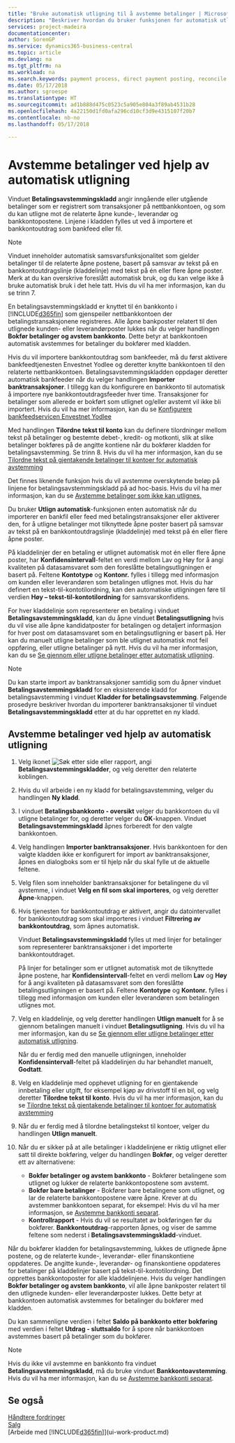 ```yaml
---
title: "Bruke automatisk utligning til å avstemme betalinger | Microsoft-dokumentasjon"
description: "Beskriver hvordan du bruker funksjonen for automatisk utligning til å utligne betalinger eller innbetalinger mot de relaterte åpne postene, og avstemme betalinger."
services: project-madeira
documentationcenter: 
author: SorenGP
ms.service: dynamics365-business-central
ms.topic: article
ms.devlang: na
ms.tgt_pltfrm: na
ms.workload: na
ms.search.keywords: payment process, direct payment posting, reconcile payment, expenses, cash receipts
ms.date: 05/17/2018
ms.author: sgroespe
ms.translationtype: HT
ms.sourcegitcommit: ad1b888d475c0523c5a905e804a3f89ab4531b28
ms.openlocfilehash: 4a22150d1fd0afa296cd10cf3d9e4315107f20b7
ms.contentlocale: nb-no
ms.lasthandoff: 05/17/2018

---
```

# <a name="reconcile-payments-using-automatic-application"></a>Avstemme betalinger ved hjelp av automatisk utligning
Vinduet **Betalingsavstemmingskladd** angir inngående eller utgående betalinger som er registrert som transaksjoner på nettbankkontoen, og som du kan utligne mot de relaterte åpne kunde-, leverandør og bankkontopostene. Linjene i kladden fylles ut ved å importere et bankkontoutdrag som bankfeed eller fil.

> [!NOTE]
> Vinduet inneholder automatisk samsvarsfunksjonalitet som gjelder betalinger til de relaterte åpne postene, basert på samsvar av tekst på en bankkontoutdragslinje (kladdelinje) med tekst på én eller flere åpne poster. Merk at du kan overskrive foreslått automatisk bruk, og du kan velge ikke å bruke automatisk bruk i det hele tatt. Hvis du vil ha mer informasjon, kan du se trinn 7.

En betalingsavstemmingskladd er knyttet til én bankkonto i [!INCLUDE[d365fin](includes/d365fin_md.md)] som gjenspeiler nettbankkontoen der betalingstransaksjonene registreres. Alle åpne bankposter relatert til den utlignede kunden- eller leverandørposter lukkes når du velger handlingen **Bokfør betalinger og avstem bankkonto**. Dette betyr at bankkontoen automatisk avstemmes for betalinger du bokfører med kladden.

Hvis du vil importere bankkontoutdrag som bankfeeder, må du først aktivere bankfeedtjenesten Envestnet Yodlee og deretter knytte bankkontoen til den relaterte nettbankkontoen. Betalingsavstemmingskladden oppdager deretter automatisk bankfeeder når du velger handlingen **Importer banktransaksjoner**. I tillegg kan du konfigurere en bankkonto til automatisk å importere nye bankkontoutdragsfeeder hver time. Transaksjoner for betalinger som allerede er bokført som utlignet og/eller avstemt vil ikke bli importert. Hvis du vil ha mer informasjon, kan du se [Konfigurere bankfeedservicen Envestnet Yodlee](bank-how-setup-bank-statement-service.md)

Med handlingen **Tilordne tekst til konto** kan du definere tilordninger mellom tekst på betalinger og bestemte debet-, kredit- og motkonti, slik at slike betalinger bokføres på de angitte kontiene når du bokfører kladden for betalingsavstemming. Se trinn 8. Hvis du vil ha mer informasjon, kan du se [Tilordne tekst på gjentakende betalinger til kontoer for automatisk avstemming](receivables-how-map-text-recurring-payments-accounts-auto-reconcilliation.md)

Det finnes liknende funksjon hvis du vil avstemme overskytende beløp på linjene for betalingsavstemmingskladd på ad hoc-basis. Hvis du vil ha mer informasjon, kan du se [Avstemme betalinger som ikke kan utlignes.](receivables-how-reconcile-payments-cannot-apply-auto.md)

Du bruker **Utlign automatisk**-funksjonen enten automatisk når du importerer en bankfil eller feed med betalingstransaksjoner eller aktiverer den, for å utligne betalinger mot tilknyttede åpne poster basert på samsvar av tekst på en bankkontoutdragslinje (kladdelinje) med tekst på én eller flere åpne poster.

På kladdelinjer der en betaling er utlignet automatisk mot én eller flere åpne poster, har **Konfidensintervall**-feltet en verdi mellom Lav og Høy for å angi kvaliteten på datasamsvaret som den foreslåtte betalingsutligningen er basert på. Feltene **Kontotype** og **Kontonr.** fylles i tillegg med informasjon om kunden eller leverandøren som betalingen utlignes mot. Hvis du har definert en tekst-til-kontotilordning, kan den automatiske utligningen føre til verdien **Høy – tekst-til-kontotilordning** for samsvarskonfidens.

For hver kladdelinje som representerer en betaling i vinduet **Betalingsavstemmingskladd**, kan du åpne vinduet **Betalingsutligning** hvis du vil vise alle åpne kandidatposter for betalingen og detaljert informasjon for hver post om datasamsvaret som en betalingsutligning er basert på. Her kan du manuelt utligne betalinger som ble utlignet automatisk mot feil oppføring, eller utligne betalinger på nytt. Hvis du vil ha mer informasjon, kan du se [Se gjennom eller utligne betalinger etter automatisk utligning](receivables-how-review-apply-payments-auto-application.md).

> [!NOTE]  
> Du kan starte import av banktransaksjoner samtidig som du åpner vinduet **Betalingsavstemmingskladd** for en eksisterende kladd for betalingsavstemming i vinduet **Kladder for betalingsavstemming**. Følgende prosedyre beskriver hvordan du importerer banktransaksjoner til vinduet **Betalingsavstemmingskladd** etter at du har opprettet en ny kladd.

## <a name="to-reconcile-payments-using-automatic-application"></a>Avstemme betalinger ved hjelp av automatisk utligning
1. Velg ikonet ![Søk etter side eller rapport](media/ui-search/search_small.png "Søk etter side eller rapport"), angi **Betalingsavstemmingskladder**, og velg deretter den relaterte koblingen.
2. Hvis du vil arbeide i en ny kladd for betalingsavstemming, velger du handlingen **Ny kladd**.
3. I vinduet **Betalingsbankkonto - oversikt** velger du bankkontoen du vil utligne betalinger for, og deretter velger du **OK**-knappen.
   Vinduet **Betalingsavstemmingskladd** åpnes forberedt for den valgte bankkontoen.
4. Velg handlingen **Importer banktransaksjoner**.
   Hvis bankkontoen for den valgte kladden ikke er konfigurert for import av banktransaksjoner, åpnes en dialogboks som er til hjelp når du skal fylle ut de aktuelle feltene.
5. Velg filen som inneholder banktransaksjoner for betalingene du vil avstemme, i vinduet **Velg en fil som skal importeres**, og velg deretter **Åpne**-knappen.  
6. Hvis tjenesten for bankkontoutdrag er aktivert, angir du datointervallet for bankkontoutdrag som skal importeres i vinduet **Filtrering av bankkontoutdrag**, som åpnes automatisk.

    Vinduet **Betalingsavstemmingskladd** fylles ut med linjer for betalinger som representerer banktransaksjoner i det importerte bankkontoutdraget.

    På linjer for betalinger som er utlignet automatisk mot de tilknyttede åpne postene, har **Konfidensintervall**-feltet en verdi mellom **Lav** og **Høy** for å angi kvaliteten på datasamsvaret som den foreslåtte betalingsutligningen er basert på. Feltene **Kontotype** og **Kontonr.** fylles i tillegg med informasjon om kunden eller leverandøren som betalingen utlignes mot.
7. Velg en kladdelinje, og velg deretter handlingen **Utlign manuelt** for å se gjennom betalingen manuelt i vinduet **Betalingsutligning**. Hvis du vil ha mer informasjon, kan du se [Se gjennom eller utligne betalinger etter automatisk utligning](receivables-how-review-apply-payments-auto-application.md).

    Når du er ferdig med den manuelle utligningen, inneholder **Konfidensintervall**-feltet på kladdelinjen du har behandlet manuelt, **Godtatt**.
8. Velg en kladdelinje med opphevet utligning for en gjentakende innbetaling eller utgift, for eksempel kjøp av drivstoff til en bil, og velg deretter **Tilordne tekst til konto**. Hvis du vil ha mer informasjon, kan du se [Tilordne tekst på gjentakende betalinger til kontoer for automatisk avstemming](receivables-how-map-text-recurring-payments-accounts-auto-reconcilliation.md)
9. Når du er ferdig med å tilordne betalingstekst til kontoer, velger du handlingen **Utlign manuelt**.
10. Når du er sikker på at alle betalinger i kladdelinjene er riktig utlignet eller satt til direkte bokføring, velger du handlingen **Bokfør**, og velger deretter ett av alternativene:

    - **Bokfør betalinger og avstem bankkonto** - Bokfører betalingene som utlignet og lukker de relaterte bankkontopostene som avstemt.
    - **Bokfør bare betalinger** - Bokfører bare betalingene som utlignet, og lar de relaterte bankkontopostene være åpne. Krever at du avstemmer bankkontoen separat, for eksempel: Hvis du vil ha mer informasjon, se [Avstemme bankkonti separat](bank-how-reconcile-bank-accounts-separately.md).
    - **Kontrollrapport** - Hvis du vil se resultatet av bokføringen før du bokfører. **Bankkontoutdrag**-rapporten åpnes, og viser de samme feltene som nederst i **Betalingsavstemmingskladd**-vinduet.

Når du bokfører kladden for betalingsavstemming, lukkes de utlignede åpne postene, og de relaterte kunde-, leverandør- eller finanskontiene oppdateres. De angitte kunde-, leverandør- og finanskontiene oppdateres for betalinger på kladdelinjer basert på tekst-til-kontotilordning. Det opprettes bankkontoposter for alle kladdelinjene. Hvis du velger handlingen **Bokfør betalinger og avstem bankkonto**, vil alle åpne bankposter relatert til den utlignede kunden- eller leverandørposter lukkes. Dette betyr at bankkontoen automatisk avstemmes for betalinger du bokfører med kladden.

Du kan sammenligne verdien i feltet **Saldo på bankkonto etter bokføring** med verdien i feltet **Utdrag - sluttsaldo** for å spore når bankkontoen avstemmes basert på betalinger som du bokfører.

> [!NOTE]  
>   Hvis du ikke vil avstemme en bankkonto fra vinduet **Betalingsavstemmingskladd**, må du bruke vinduet **Bankkontoavstemming**. Hvis du vil ha mer informasjon, kan du se [Avstemme bankkonti separat](bank-how-reconcile-bank-accounts-separately.md).

## <a name="see-also"></a>Se også
[Håndtere fordringer](receivables-manage-receivables.md)  
[Salg](sales-manage-sales.md)  
[Arbeide med [!INCLUDE[d365fin](includes/d365fin_md.md)]](ui-work-product.md)

